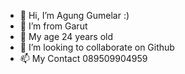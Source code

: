 - 👋 Hi, I’m Agung Gumelar :)
- 👀 I’m from Garut
- 🌱 My age 24 years old
- 💞️ I’m looking to collaborate on Github
- 📫 My Contact 089509904959

<!---
agunggumelar2023/agunggumelar2023 is a ✨ special ✨ repository because its `README.md` (this file) appears on your GitHub profile.
You can click the Preview link to take a look at your changes.
--->
